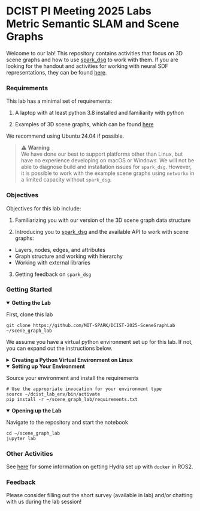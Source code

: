 # DCIST PI Meeting 2025 Labs </br> Metric Semantic SLAM and Scene Graphs

Welcome to our lab!
This repository contains activities that focus on 3D scene graphs and how to use [spark_dsg](https://github.com/MIT-SPARK/Spark-DSG) to work with them.
If you are looking for the handout and activities for working with neural SDF representations, they can be found [here](TBD).

### Requirements

This lab has a minimal set of requirements:

1. A laptop with at least python 3.8 installed and familiarity with python

2. Examples of 3D scene graphs, which can be found [here](TBD)

We recommend using Ubuntu 24.04 if possible.

> :warning: **Warning** </br>
> We have done our best to support platforms other than Linux, but have no experience developing on macOS or Windows.
> We will not be able to diagnose build and installation issues for `spark_dsg`.
> However, it is possible to work with the example scene graphs using `networkx` in a limited capacity without `spark_dsg`.

### Objectives

Objectives for this lab include:

1. Familiarizing you with our version of the 3D scene graph data structure

2. Introducing you to [spark_dsg](https://github.com/MIT-SPARK/Spark-DSG) and the available API to work with scene graphs:
  - Layers, nodes, edges, and attributes
  - Graph structure and working with hierarchy
  - Working with external libraries

3. Getting feedback on `spark_dsg`

### Getting Started

<details open>

<summary><b>Getting the Lab</b></summary>

First, clone this lab
```shell
git clone https://github.com/MIT-SPARK/DCIST-2025-SceneGraphLab ~/scene_graph_lab
```

</details>

We assume you have a virtual python environment set up for this lab. If not, you can expand out the instructions below.

<details closed>

<summary><b>Creating a Python Virtual Environment on Linux</b></summary>

```shell
# You may need to install the following requirements if you don't have them
# sudo apt install python3-venv python3-pip
python3 -m venv ~/dcist_lab_env
```

</details>

<details open>

<summary><b>Setting up Your Environment</b></summary>

Source your environment and install the requirements
```shell
# Use the appropriate invocation for your environment type
source ~/dcist_lab_env/bin/activate
pip install -r ~/scene_graph_lab/requirements.txt
```

</details>

<details open>

<summary><b>Opening up the Lab</b></summary>

Navigate to the repository and start the notebook
```shell
cd ~/scene_graph_lab
jupyter lab
```

</details>

### Other Activities

See [here](https://github.com/MIT-SPARK/Hydra-ROS/blob/feature/ros2_docker/doc/ros2_setup.md#docker) for some information on getting Hydra set up with `docker` in ROS2.

### Feedback

Please consider filling out the short survey (available in lab) and/or chatting with us during the lab session!
